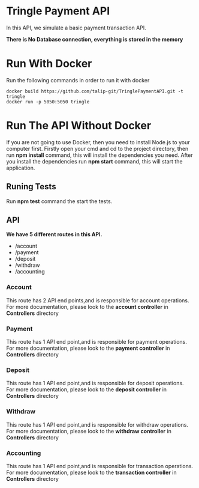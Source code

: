 # Tringle Payment API 
In this API, we simulate a basic payment transaction API.<br/>

**There is No Database connection, everything is stored in the memory**
# Run With Docker
Run the following commands in order to run it with docker <br/>
  ```
  docker build https://github.com/talip-git/TringlePaymentAPI.git -t tringle 
  docker run -p 5050:5050 tringle 
  ```
# Run The API Without Docker
If you are not going to use Docker, then you need to install Node.js to your computer first.
Firstly open your cmd and cd to the project directory, then run **npm install** command, this will install the dependencies you need.
After you install the dependencies run **npm start** command, this will start the application.

## Runing Tests
Run **npm test** command the start the tests.

## API
**We have 5 different routes in this API.**<br/>
- /account
- /payment
- /deposit
- /withdraw
- /accounting

### Account
This route has 2 API end points,and is responsible for account operations.<br/>
For more documentation, please look to the **account controller** in **Controllers** directory

### Payment
This route has 1 API end point,and is responsible for payment operations.<br/>
For more documentation, please look to the **payment controller** in **Controllers** directory

### Deposit
This route has 1 API end point,and is responsible for deposit operations.<br/>
For more documentation, please look to the **deposit controller** in **Controllers** directory

### Withdraw
This route has 1 API end point,and is responsible for withdraw operations.<br/>
For more documentation, please look to the **withdraw controller** in **Controllers** directory

### Accounting
This route has 1 API end point,and is responsible for transaction operations.<br/>
For more documentation, please look to the **transaction controller** in **Controllers** directory
